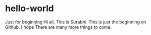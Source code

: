 # hello-world
Just for beginning
Hi all,
This is Surabhi. This is just the beginning on Github. I hope There are many more things to come.
